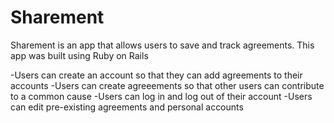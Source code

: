 # Sharement

Sharement is an app that allows users to save and track agreements. This app was built using Ruby on Rails

-Users can create an account so that they can add agreements to their accounts
-Users can create agreeements so that other users can contribute to a common cause
-Users can log in and log out of their account
-Users can edit pre-existing agreements and personal accounts
